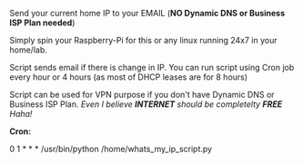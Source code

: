 Send your current home IP to your EMAIL (**NO Dynamic DNS or Business ISP Plan needed**)

Simply spin your Raspberry-Pi for this or any linux running 24x7 in your home/lab.

Script sends email if there is change in IP. You can run script using Cron job every hour or 4 hours (as most of DHCP leases are for 8 hours)

Script can be used for VPN purpose if you don't have Dynamic DNS or Business ISP Plan. _Even I believe **INTERNET** should be completelty **FREE** Haha!_ 

**Cron:**

0 1 * * * /usr/bin/python /home/whats_my_ip_script.py
